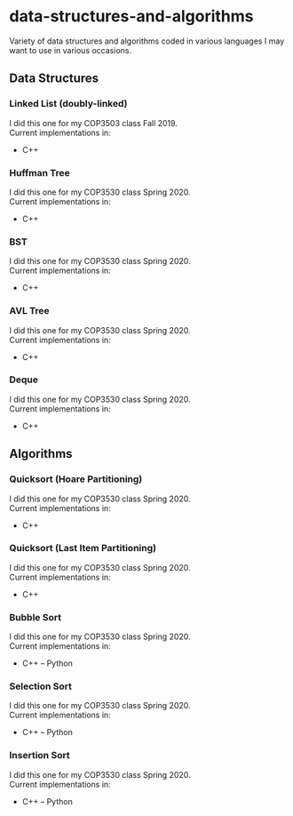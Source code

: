 # data-structures-and-algorithms
Variety of data structures and algorithms coded in various languages I may want to use in various occasions.
## Data Structures
### Linked List (doubly-linked)
I did this one for my COP3503 class Fall 2019. <br />
Current implementations in:
- C++
### Huffman Tree
I did this one for my COP3530 class Spring 2020. <br />
Current implementations in:
- C++
### BST
I did this one for my COP3530 class Spring 2020. <br />
Current implementations in:
- C++
### AVL Tree
I did this one for my COP3530 class Spring 2020. <br />
Current implementations in:
- C++
### Deque
I did this one for my COP3530 class Spring 2020. <br />
Current implementations in:
- C++
## Algorithms
### Quicksort (Hoare Partitioning)
I did this one for my COP3530 class Spring 2020. <br />
Current implementations in:
- C++
### Quicksort (Last Item Partitioning)
I did this one for my COP3530 class Spring 2020. <br />
Current implementations in:
- C++
### Bubble Sort
I did this one for my COP3530 class Spring 2020. <br />
Current implementations in:
- C++
– Python
### Selection Sort
I did this one for my COP3530 class Spring 2020. <br />
Current implementations in:
- C++
– Python
### Insertion Sort
I did this one for my COP3530 class Spring 2020. <br />
Current implementations in:
- C++
– Python
